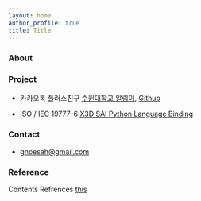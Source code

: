 ```yaml
---
layout: home
author_profile: true
title: Title
---
```


### About

### Project

* 카카오톡 플러스친구 [수원대학교 알림이](https://pf.kakao.com/_pGVQj), [Github](https://github.com/Has3ong/KaKao_Suwon)

* ISO / IEC 19777-6 [X3D SAI Python Language Binding](https://sourceforge.net/p/x3d/code/HEAD/tree/www.web3d.org/x3d/languages/python/X3dPythonViewer/)

### Contact

* gnoesah@gmail.com

### Reference

Contents Refrences [this](/references)
